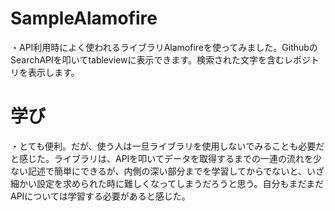 # SampleAlamofire
・API利用時によく使われるライブラリAlamofireを使ってみました。GithubのSearchAPIを叩いてtableviewに表示できます。検索された文字を含むレポジトリを表示します。

# 学び
・とても便利。だが、使う人は一旦ライブラリを使用しないでみることも必要だと感じた。ライブラリは、APIを叩いてデータを取得するまでの一連の流れを少ない記述で簡単にできるが、内側の深い部分までを学習してからでないと、いざ細かい設定を求められた時に難しくなってしまうだろうと思う。自分もまだまだAPIについては学習する必要があると感じた。
